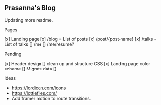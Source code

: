 ## Prasanna's Blog


Updating more readme.


Pages

[x] Landing page
[x] /blog = List of posts
[x] /post/{post-name}
[x] /talks - List of talks
[] /me
[] /me/resume?

Pending

[x] Header design
[] clean up and structure CSS
[x] Landing page color scheme
[] Migrate data
[] 


Ideas

* https://lordicon.com/icons
* https://lottiefiles.com/
* Add framer motion to route transitions.
